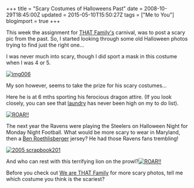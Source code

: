+++
title = "Scary Costumes of Halloweens Past"
date = 2008-10-29T18:45:00Z
updated = 2015-05-10T15:50:27Z
tags = ["Me to You"]
blogimport = true 
+++

 This week the assignment for [THAT Family's](http://www.wearethatfamily.com) carnival, was to post a scary pic from the past.  So, I started looking through some old Halloween photos trying to find just the right one...  

I was never much into scary, though I did sport a mask in this costume when I was 4 or 5.

[![img006](https://latc.s3.amazonaws.com/wp-content/uploads/2008/10/img006-thumb.jpg)](https://latc.s3.amazonaws.com/wp-content/uploads/2008/10/img006.jpg)  

My son however, seems to take the prize for his scary costumes...

Here he is at 6 mths sporting his ferocious dragon attire. (If you look closely, you can see that [laundry](http://lifeatthecircus.com/2008/04/13/the-bane-of-my-existence/) has never been high on my to do list).

 [![ROAR!!](https://latc.s3.amazonaws.com/wp-content/uploads/2008/10/roar-thumb.jpg)](https://latc.s3.amazonaws.com/wp-content/uploads/2008/10/roar.jpg)

The next year the Ravens were playing the Steelers on Halloween Night  for Monday Night Football.  What would be more scary to wear in Maryland, then a [Ben Roethlisberger](http://sports.yahoo.com/nfl/players/6770) jersey?  He had those Ravens fans trembling!

[![2005 scrapbook201](https://latc.s3.amazonaws.com/wp-content/uploads/2008/10/2005-scrapbook201-thumb.jpg)](https://latc.s3.amazonaws.com/wp-content/uploads/2008/10/2005-scrapbook201.jpg) 

And who can rest with this terrifying lion on the prowl?[![ROAR!!](https://latc.s3.amazonaws.com/wp-content/uploads/2008/10/roar-thumb1.jpg)](https://latc.s3.amazonaws.com/wp-content/uploads/2008/10/roar1.jpg) 

Before you check out [We are THAT Family](http://www.wearethatfamily.com) for more scary photos, tell me which costume you think is the scariest?
 
